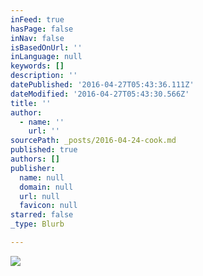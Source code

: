 ```yaml
---
inFeed: true
hasPage: false
inNav: false
isBasedOnUrl: ''
inLanguage: null
keywords: []
description: ''
datePublished: '2016-04-27T05:43:36.111Z'
dateModified: '2016-04-27T05:43:30.566Z'
title: ''
author:
  - name: ''
    url: ''
sourcePath: _posts/2016-04-24-cook.md
published: true
authors: []
publisher:
  name: null
  domain: null
  url: null
  favicon: null
starred: false
_type: Blurb

---
```

![](https://the-grid-user-content.s3-us-west-2.amazonaws.com/14a1ef69-d5cd-4a5e-852f-92df966a3edd.jpg)